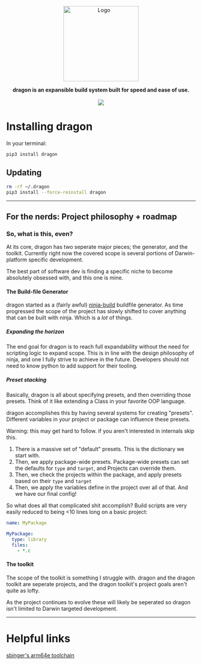 <p align="center" >
<img src=".github/branding/dragon.svg" alt="Logo" width=200px> 
</p>
<p align="center">
  <strong>
  dragon is an expansible build system built for speed and ease of use.
  </strong>
  <br>
  <br>
  <a href="https://github.com/dragonbuild/dragon/actions/workflows/tests.yml">
    <image src="https://github.com/dragonbuild/dragon/actions/workflows/tests.yml/badge.svg">
  </a>
</p>

# Installing dragon

In your terminal:

`pip3 install dragon`
  
## Updating
  
```sh
rm -rf ~/.dragon
pip3 install --force-reinstall dragon
```

---

## For the nerds: Project philosophy + roadmap

### So, what is this, even?

At its core, dragon has two seperate major pieces; the generator, and the toolkit. Currently right now the covered scope is several portions of Darwin-platform specific development. 

The best part of software dev is finding a specific niche to become absolutely obsessed with, and this one is mine.

#### The Build-file Generator

dragon started as a (fairly awful) [ninja-build](https://ninja-build.org/) buildfile generator. As time progressed the scope of the project has slowly shifted to cover anything that can be built with ninja. Which is a *lot* of things.

##### Expanding the horizon

The end goal for dragon is to reach full expandability without the need for scripting logic to expand scope. This is in line with the design philosophy of ninja, and one I fully strive to achieve in the future. Developers should not need to know python to add support for their tooling.

##### Preset stacking


Basically, dragon is all about specifying presets, and then overriding those presets. Think of it like extending a Class in your favorite OOP language.

dragon accomplishes this by having several systems for creating "presets". Different variables in your project or package can influence these presets.

 
Warning: this may get hard to follow. if you aren't interested in internals skip this.

1. There is a massive set of "default" presets. This is the dictionary we start with.
2. Then, we apply package-wide presets. Package-wide presets can set the defaults for `type` and `target`, and Projects can override them.
3. Then, we check the projects within the package, and apply presets based on their `type` and `target`
4. Then, we apply the variables define in the project over all of that. And we have our final config! 

So what does all that complicated shit accomplish? Build scripts are very easily reduced to being <10 lines long on a basic project:

```yaml
name: MyPackage

MyPackage:
  type: library
  files:
    - *.c
```

#### The toolkit

The scope of the toolkit is something I struggle with. dragon and the dragon toolkit are seperate projects, and the dragon toolkit's project goals aren't quite as lofty.

As the project continues to evolve these will likely be seperated so dragon isn't limited to Darwin targeted development.

---



# Helpful links

[sbinger's arm64e toolchain](https://github.com/sbingner/llvm-project/releases/tag/v10.0.0-1)
